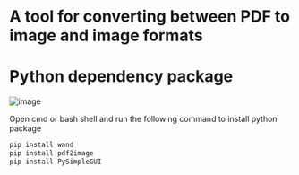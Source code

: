 # A tool for converting between PDF to image and image formats
# Python  dependency package
![image](https://github.com/Dot4diw/PDF-AND-IMAGE-TOOLS/blob/main/BYPYTHON/image/PAIT-Screenshot3.jpg)

Open cmd or bash shell and run the following command to install python package
```bash
pip install wand
pip install pdf2image
pip install PySimpleGUI
```

